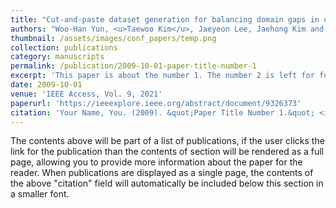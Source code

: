 ```yaml
---
title: "Cut-and-paste dataset generation for balancing domain gaps in object instance detection"
authors: "Woo-Han Yun, <u>Taewoo Kim</u>, Jaeyeon Lee, Jaehong Kim and Junmo Kim"
thumbnail: /assets/images/conf_papers/temp.png
collection: publications
category: manuscripts
permalink: /publication/2009-10-01-paper-title-number-1
excerpt: 'This paper is about the number 1. The number 2 is left for future work.'
date: 2009-10-01
venue: 'IEEE Access, Vol. 9, 2021'
paperurl: 'https://ieeexplore.ieee.org/abstract/document/9326373'
citation: 'Your Name, You. (2009). &quot;Paper Title Number 1.&quot; <i>Journal 1</i>. 1(1).'
---
```

The contents above will be part of a list of publications, if the user clicks the link for the publication than the contents of section will be rendered as a full page, allowing you to provide more information about the paper for the reader. When publications are displayed as a single page, the contents of the above "citation" field will automatically be included below this section in a smaller font.
